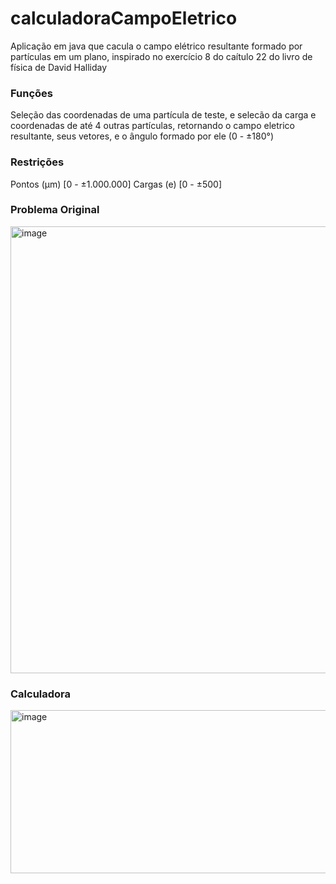 # calculadoraCampoEletrico
Aplicação em java que cacula o campo elétrico resultante formado por partículas em um plano, inspirado no exercício 8 do caítulo 22 do livro de física de David Halliday

### Funções
Seleção das coordenadas de uma partícula de teste, e selecão da carga e coordenadas de até 4 outras partículas, retornando o campo eletrico resultante, seus vetores, e o ângulo formado por ele (0 - ±180°)

### Restrições
Pontos (µm) [0 - ±1.000.000]
Cargas (e) [0 - ±500]

### Problema Original
<img width="1080" height="715" alt="image" src="https://github.com/user-attachments/assets/fe243ff6-7ec2-4975-8729-cfeba5fe9103" />

### Calculadora
<img width="784" height="261" alt="image" src="https://github.com/user-attachments/assets/9c459f41-3598-416d-bea6-df6c18bd2368" />
